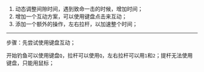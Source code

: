 1. 动态调整间隙时间，遇到致命一击的时候，增加时间；
2. 增加一个互动方案，可以使用键盘点击来互动；
3. 添加一个额外的操作，左右拉杆，以加速整个时间；

---

步骤：先尝试使用键盘互动；

开始钓鱼可以使用键盘`Q`，拉杆可以使用`Q`，左右拉杆可以用`1`和`2`；提杆无法使用键盘，只能用鼠标；